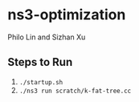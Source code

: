 # ns3-optimization

Philo Lin and Sizhan Xu

## Steps to Run
1. `./startup.sh`
2. `./ns3 run scratch/k-fat-tree.cc`

